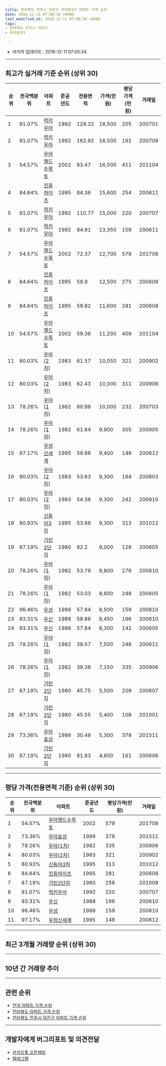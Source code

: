 ```yaml
---
title: 전라북도 전주시 덕진구 우아동3가 아파트 가격 순위
date: 2018-12-11 07:00:34 +0900
last_modified_at: 2018-12-11 07:00:34 +0900
tags:
- 전라북도 전주시 덕진구
- 우아동3가

---
```


* 마지막 업데이트 : 2018-12-11 07:00:34

---

## 최고가 실거래 기준 순위 (상위 30)


|순위|전국백분위|아파트|준공년도|전용면적|가격(만원)|평당가격(만원)|거래일|
|---|---|---|---|---|---|---|---|
|1|91.07%|[럭키우아](https://search.naver.com/search.naver?query=%EC%A0%84%EB%9D%BC%EB%B6%81%EB%8F%84+%EC%A0%84%EC%A3%BC%EC%8B%9C+%EB%8D%95%EC%A7%84%EA%B5%AC+%EC%9A%B0%EC%95%84%EB%8F%993%EA%B0%80+%EB%9F%AD%ED%82%A4%EC%9A%B0%EC%95%84)|1992|128.32|18,500|205|200701|
|2|91.07%|[럭키우아](https://search.naver.com/search.naver?query=%EC%A0%84%EB%9D%BC%EB%B6%81%EB%8F%84+%EC%A0%84%EC%A3%BC%EC%8B%9C+%EB%8D%95%EC%A7%84%EA%B5%AC+%EC%9A%B0%EC%95%84%EB%8F%993%EA%B0%80+%EB%9F%AD%ED%82%A4%EC%9A%B0%EC%95%84)|1992|162.92|18,500|192|200709|
|3|54.57%|[우아엘드수목토](https://search.naver.com/search.naver?query=%EC%A0%84%EB%9D%BC%EB%B6%81%EB%8F%84+%EC%A0%84%EC%A3%BC%EC%8B%9C+%EB%8D%95%EC%A7%84%EA%B5%AC+%EC%9A%B0%EC%95%84%EB%8F%993%EA%B0%80+%EC%9A%B0%EC%95%84%EC%97%98%EB%93%9C%EC%88%98%EB%AA%A9%ED%86%A0)|2002|83.47|16,500|411|201104|
|4|84.64%|[진흥하이츠](https://search.naver.com/search.naver?query=%EC%A0%84%EB%9D%BC%EB%B6%81%EB%8F%84+%EC%A0%84%EC%A3%BC%EC%8B%9C+%EB%8D%95%EC%A7%84%EA%B5%AC+%EC%9A%B0%EC%95%84%EB%8F%993%EA%B0%80+%EC%A7%84%ED%9D%A5%ED%95%98%EC%9D%B4%EC%B8%A0)|1995|84.36|15,600|254|200611|
|5|91.07%|[럭키우아](https://search.naver.com/search.naver?query=%EC%A0%84%EB%9D%BC%EB%B6%81%EB%8F%84+%EC%A0%84%EC%A3%BC%EC%8B%9C+%EB%8D%95%EC%A7%84%EA%B5%AC+%EC%9A%B0%EC%95%84%EB%8F%993%EA%B0%80+%EB%9F%AD%ED%82%A4%EC%9A%B0%EC%95%84)|1992|110.77|15,000|220|200707|
|6|91.07%|[럭키우아](https://search.naver.com/search.naver?query=%EC%A0%84%EB%9D%BC%EB%B6%81%EB%8F%84+%EC%A0%84%EC%A3%BC%EC%8B%9C+%EB%8D%95%EC%A7%84%EA%B5%AC+%EC%9A%B0%EC%95%84%EB%8F%993%EA%B0%80+%EB%9F%AD%ED%82%A4%EC%9A%B0%EC%95%84)|1992|84.91|13,350|159|200611|
|7|54.57%|[우아엘드수목토](https://search.naver.com/search.naver?query=%EC%A0%84%EB%9D%BC%EB%B6%81%EB%8F%84+%EC%A0%84%EC%A3%BC%EC%8B%9C+%EB%8D%95%EC%A7%84%EA%B5%AC+%EC%9A%B0%EC%95%84%EB%8F%993%EA%B0%80+%EC%9A%B0%EC%95%84%EC%97%98%EB%93%9C%EC%88%98%EB%AA%A9%ED%86%A0)|2002|72.37|12,700|579|201706|
|8|84.64%|[진흥하이츠](https://search.naver.com/search.naver?query=%EC%A0%84%EB%9D%BC%EB%B6%81%EB%8F%84+%EC%A0%84%EC%A3%BC%EC%8B%9C+%EB%8D%95%EC%A7%84%EA%B5%AC+%EC%9A%B0%EC%95%84%EB%8F%993%EA%B0%80+%EC%A7%84%ED%9D%A5%ED%95%98%EC%9D%B4%EC%B8%A0)|1995|59.9|12,500|275|200609|
|9|84.64%|[진흥하이츠](https://search.naver.com/search.naver?query=%EC%A0%84%EB%9D%BC%EB%B6%81%EB%8F%84+%EC%A0%84%EC%A3%BC%EC%8B%9C+%EB%8D%95%EC%A7%84%EA%B5%AC+%EC%9A%B0%EC%95%84%EB%8F%993%EA%B0%80+%EC%A7%84%ED%9D%A5%ED%95%98%EC%9D%B4%EC%B8%A0)|1995|59.82|11,600|281|200608|
|10|54.57%|[우아엘드수목토](https://search.naver.com/search.naver?query=%EC%A0%84%EB%9D%BC%EB%B6%81%EB%8F%84+%EC%A0%84%EC%A3%BC%EC%8B%9C+%EB%8D%95%EC%A7%84%EA%B5%AC+%EC%9A%B0%EC%95%84%EB%8F%993%EA%B0%80+%EC%9A%B0%EC%95%84%EC%97%98%EB%93%9C%EC%88%98%EB%AA%A9%ED%86%A0)|2002|59.36|11,200|409|201104|
|11|80.03%|[우아(2차)](https://search.naver.com/search.naver?query=%EC%A0%84%EB%9D%BC%EB%B6%81%EB%8F%84+%EC%A0%84%EC%A3%BC%EC%8B%9C+%EB%8D%95%EC%A7%84%EA%B5%AC+%EC%9A%B0%EC%95%84%EB%8F%993%EA%B0%80+%EC%9A%B0%EC%95%84%282%EC%B0%A8%29)|1983|61.57|10,050|321|200902|
|12|80.03%|[우아(2차)](https://search.naver.com/search.naver?query=%EC%A0%84%EB%9D%BC%EB%B6%81%EB%8F%84+%EC%A0%84%EC%A3%BC%EC%8B%9C+%EB%8D%95%EC%A7%84%EA%B5%AC+%EC%9A%B0%EC%95%84%EB%8F%993%EA%B0%80+%EC%9A%B0%EC%95%84%282%EC%B0%A8%29)|1983|62.43|10,000|311|200906|
|13|78.26%|[우아(1차)](https://search.naver.com/search.naver?query=%EC%A0%84%EB%9D%BC%EB%B6%81%EB%8F%84+%EC%A0%84%EC%A3%BC%EC%8B%9C+%EB%8D%95%EC%A7%84%EA%B5%AC+%EC%9A%B0%EC%95%84%EB%8F%993%EA%B0%80+%EC%9A%B0%EC%95%84%281%EC%B0%A8%29)|1982|60.99|10,000|232|200703|
|14|78.26%|[우아(1차)](https://search.naver.com/search.naver?query=%EC%A0%84%EB%9D%BC%EB%B6%81%EB%8F%84+%EC%A0%84%EC%A3%BC%EC%8B%9C+%EB%8D%95%EC%A7%84%EA%B5%AC+%EC%9A%B0%EC%95%84%EB%8F%993%EA%B0%80+%EC%9A%B0%EC%95%84%281%EC%B0%A8%29)|1982|61.84|9,900|305|200905|
|15|97.17%|[우정신세계](https://search.naver.com/search.naver?query=%EC%A0%84%EB%9D%BC%EB%B6%81%EB%8F%84+%EC%A0%84%EC%A3%BC%EC%8B%9C+%EB%8D%95%EC%A7%84%EA%B5%AC+%EC%9A%B0%EC%95%84%EB%8F%993%EA%B0%80+%EC%9A%B0%EC%A0%95%EC%8B%A0%EC%84%B8%EA%B3%84)|1995|59.86|9,400|148|200612|
|16|80.03%|[우아(2차)](https://search.naver.com/search.naver?query=%EC%A0%84%EB%9D%BC%EB%B6%81%EB%8F%84+%EC%A0%84%EC%A3%BC%EC%8B%9C+%EB%8D%95%EC%A7%84%EA%B5%AC+%EC%9A%B0%EC%95%84%EB%8F%993%EA%B0%80+%EC%9A%B0%EC%95%84%282%EC%B0%A8%29)|1983|53.63|9,300|184|200803|
|17|80.03%|[우아(2차)](https://search.naver.com/search.naver?query=%EC%A0%84%EB%9D%BC%EB%B6%81%EB%8F%84+%EC%A0%84%EC%A3%BC%EC%8B%9C+%EB%8D%95%EC%A7%84%EA%B5%AC+%EC%9A%B0%EC%95%84%EB%8F%993%EA%B0%80+%EC%9A%B0%EC%95%84%282%EC%B0%A8%29)|1983|54.38|9,300|242|200910|
|18|80.93%|[신동아3차](https://search.naver.com/search.naver?query=%EC%A0%84%EB%9D%BC%EB%B6%81%EB%8F%84+%EC%A0%84%EC%A3%BC%EC%8B%9C+%EB%8D%95%EC%A7%84%EA%B5%AC+%EC%9A%B0%EC%95%84%EB%8F%993%EA%B0%80+%EC%8B%A0%EB%8F%99%EC%95%843%EC%B0%A8)|1995|53.69|9,300|313|201012|
|19|87.19%|[기린2단지](https://search.naver.com/search.naver?query=%EC%A0%84%EB%9D%BC%EB%B6%81%EB%8F%84+%EC%A0%84%EC%A3%BC%EC%8B%9C+%EB%8D%95%EC%A7%84%EA%B5%AC+%EC%9A%B0%EC%95%84%EB%8F%993%EA%B0%80+%EA%B8%B0%EB%A6%B02%EB%8B%A8%EC%A7%80)|1980|82.2|9,000|128|200605|
|20|78.26%|[우아(1차)](https://search.naver.com/search.naver?query=%EC%A0%84%EB%9D%BC%EB%B6%81%EB%8F%84+%EC%A0%84%EC%A3%BC%EC%8B%9C+%EB%8D%95%EC%A7%84%EA%B5%AC+%EC%9A%B0%EC%95%84%EB%8F%993%EA%B0%80+%EC%9A%B0%EC%95%84%281%EC%B0%A8%29)|1982|53.79|8,800|276|200810|
|21|78.26%|[우아(1차)](https://search.naver.com/search.naver?query=%EC%A0%84%EB%9D%BC%EB%B6%81%EB%8F%84+%EC%A0%84%EC%A3%BC%EC%8B%9C+%EB%8D%95%EC%A7%84%EA%B5%AC+%EC%9A%B0%EC%95%84%EB%8F%993%EA%B0%80+%EC%9A%B0%EC%95%84%281%EC%B0%A8%29)|1982|53.03|8,600|248|200605|
|22|96.46%|[우성](https://search.naver.com/search.naver?query=%EC%A0%84%EB%9D%BC%EB%B6%81%EB%8F%84+%EC%A0%84%EC%A3%BC%EC%8B%9C+%EB%8D%95%EC%A7%84%EA%B5%AC+%EC%9A%B0%EC%95%84%EB%8F%993%EA%B0%80+%EC%9A%B0%EC%84%B1)|1988|57.84|8,500|159|200810|
|23|93.31%|[우신](https://search.naver.com/search.naver?query=%EC%A0%84%EB%9D%BC%EB%B6%81%EB%8F%84+%EC%A0%84%EC%A3%BC%EC%8B%9C+%EB%8D%95%EC%A7%84%EA%B5%AC+%EC%9A%B0%EC%95%84%EB%8F%993%EA%B0%80+%EC%9A%B0%EC%8B%A0)|1988|58.86|8,450|196|200610|
|24|93.31%|[우신](https://search.naver.com/search.naver?query=%EC%A0%84%EB%9D%BC%EB%B6%81%EB%8F%84+%EC%A0%84%EC%A3%BC%EC%8B%9C+%EB%8D%95%EC%A7%84%EA%B5%AC+%EC%9A%B0%EC%95%84%EB%8F%993%EA%B0%80+%EC%9A%B0%EC%8B%A0)|1988|57.84|8,300|142|200605|
|25|78.26%|[우아(1차)](https://search.naver.com/search.naver?query=%EC%A0%84%EB%9D%BC%EB%B6%81%EB%8F%84+%EC%A0%84%EC%A3%BC%EC%8B%9C+%EB%8D%95%EC%A7%84%EA%B5%AC+%EC%9A%B0%EC%95%84%EB%8F%993%EA%B0%80+%EC%9A%B0%EC%95%84%281%EC%B0%A8%29)|1982|38.57|7,500|248|200611|
|26|78.26%|[우아(1차)](https://search.naver.com/search.naver?query=%EC%A0%84%EB%9D%BC%EB%B6%81%EB%8F%84+%EC%A0%84%EC%A3%BC%EC%8B%9C+%EB%8D%95%EC%A7%84%EA%B5%AC+%EC%9A%B0%EC%95%84%EB%8F%993%EA%B0%80+%EC%9A%B0%EC%95%84%281%EC%B0%A8%29)|1982|39.38|7,150|335|200906|
|27|87.19%|[기린2단지](https://search.naver.com/search.naver?query=%EC%A0%84%EB%9D%BC%EB%B6%81%EB%8F%84+%EC%A0%84%EC%A3%BC%EC%8B%9C+%EB%8D%95%EC%A7%84%EA%B5%AC+%EC%9A%B0%EC%95%84%EB%8F%993%EA%B0%80+%EA%B8%B0%EB%A6%B02%EB%8B%A8%EC%A7%80)|1980|45.75|5,500|209|200607|
|28|87.19%|[기린2단지](https://search.naver.com/search.naver?query=%EC%A0%84%EB%9D%BC%EB%B6%81%EB%8F%84+%EC%A0%84%EC%A3%BC%EC%8B%9C+%EB%8D%95%EC%A7%84%EA%B5%AC+%EC%9A%B0%EC%95%84%EB%8F%993%EA%B0%80+%EA%B8%B0%EB%A6%B02%EB%8B%A8%EC%A7%80)|1980|45.55|5,400|108|201001|
|29|73.36%|[우아효성](https://search.naver.com/search.naver?query=%EC%A0%84%EB%9D%BC%EB%B6%81%EB%8F%84+%EC%A0%84%EC%A3%BC%EC%8B%9C+%EB%8D%95%EC%A7%84%EA%B5%AC+%EC%9A%B0%EC%95%84%EB%8F%993%EA%B0%80+%EC%9A%B0%EC%95%84%ED%9A%A8%EC%84%B1)|1999|30.49|5,300|378|201511|
|30|87.19%|[기린2단지](https://search.naver.com/search.naver?query=%EC%A0%84%EB%9D%BC%EB%B6%81%EB%8F%84+%EC%A0%84%EC%A3%BC%EC%8B%9C+%EB%8D%95%EC%A7%84%EA%B5%AC+%EC%9A%B0%EC%95%84%EB%8F%993%EA%B0%80+%EA%B8%B0%EB%A6%B02%EB%8B%A8%EC%A7%80)|1980|81.83|4,800|161|200606|


---

## 평당 가격(전용면적 기준) 순위 (상위 30)


|순위|전국백분위|아파트|준공년도|평당가격(만원)|거래일|
|---|---|---|---|---|---|
|1|54.57%|[우아엘드수목토](https://search.naver.com/search.naver?query=%EC%A0%84%EB%9D%BC%EB%B6%81%EB%8F%84+%EC%A0%84%EC%A3%BC%EC%8B%9C+%EB%8D%95%EC%A7%84%EA%B5%AC+%EC%9A%B0%EC%95%84%EB%8F%993%EA%B0%80+%EC%9A%B0%EC%95%84%EC%97%98%EB%93%9C%EC%88%98%EB%AA%A9%ED%86%A0)|2002|579|201706|
|2|73.36%|[우아효성](https://search.naver.com/search.naver?query=%EC%A0%84%EB%9D%BC%EB%B6%81%EB%8F%84+%EC%A0%84%EC%A3%BC%EC%8B%9C+%EB%8D%95%EC%A7%84%EA%B5%AC+%EC%9A%B0%EC%95%84%EB%8F%993%EA%B0%80+%EC%9A%B0%EC%95%84%ED%9A%A8%EC%84%B1)|1999|378|201511|
|3|78.26%|[우아(1차)](https://search.naver.com/search.naver?query=%EC%A0%84%EB%9D%BC%EB%B6%81%EB%8F%84+%EC%A0%84%EC%A3%BC%EC%8B%9C+%EB%8D%95%EC%A7%84%EA%B5%AC+%EC%9A%B0%EC%95%84%EB%8F%993%EA%B0%80+%EC%9A%B0%EC%95%84%281%EC%B0%A8%29)|1982|335|200906|
|4|80.03%|[우아(2차)](https://search.naver.com/search.naver?query=%EC%A0%84%EB%9D%BC%EB%B6%81%EB%8F%84+%EC%A0%84%EC%A3%BC%EC%8B%9C+%EB%8D%95%EC%A7%84%EA%B5%AC+%EC%9A%B0%EC%95%84%EB%8F%993%EA%B0%80+%EC%9A%B0%EC%95%84%282%EC%B0%A8%29)|1983|321|200902|
|5|80.93%|[신동아3차](https://search.naver.com/search.naver?query=%EC%A0%84%EB%9D%BC%EB%B6%81%EB%8F%84+%EC%A0%84%EC%A3%BC%EC%8B%9C+%EB%8D%95%EC%A7%84%EA%B5%AC+%EC%9A%B0%EC%95%84%EB%8F%993%EA%B0%80+%EC%8B%A0%EB%8F%99%EC%95%843%EC%B0%A8)|1995|313|201012|
|6|84.64%|[진흥하이츠](https://search.naver.com/search.naver?query=%EC%A0%84%EB%9D%BC%EB%B6%81%EB%8F%84+%EC%A0%84%EC%A3%BC%EC%8B%9C+%EB%8D%95%EC%A7%84%EA%B5%AC+%EC%9A%B0%EC%95%84%EB%8F%993%EA%B0%80+%EC%A7%84%ED%9D%A5%ED%95%98%EC%9D%B4%EC%B8%A0)|1995|281|200608|
|7|87.19%|[기린2단지](https://search.naver.com/search.naver?query=%EC%A0%84%EB%9D%BC%EB%B6%81%EB%8F%84+%EC%A0%84%EC%A3%BC%EC%8B%9C+%EB%8D%95%EC%A7%84%EA%B5%AC+%EC%9A%B0%EC%95%84%EB%8F%993%EA%B0%80+%EA%B8%B0%EB%A6%B02%EB%8B%A8%EC%A7%80)|1980|258|201009|
|8|91.07%|[럭키우아](https://search.naver.com/search.naver?query=%EC%A0%84%EB%9D%BC%EB%B6%81%EB%8F%84+%EC%A0%84%EC%A3%BC%EC%8B%9C+%EB%8D%95%EC%A7%84%EA%B5%AC+%EC%9A%B0%EC%95%84%EB%8F%993%EA%B0%80+%EB%9F%AD%ED%82%A4%EC%9A%B0%EC%95%84)|1992|220|200707|
|9|93.31%|[우신](https://search.naver.com/search.naver?query=%EC%A0%84%EB%9D%BC%EB%B6%81%EB%8F%84+%EC%A0%84%EC%A3%BC%EC%8B%9C+%EB%8D%95%EC%A7%84%EA%B5%AC+%EC%9A%B0%EC%95%84%EB%8F%993%EA%B0%80+%EC%9A%B0%EC%8B%A0)|1988|196|200610|
|10|96.46%|[우성](https://search.naver.com/search.naver?query=%EC%A0%84%EB%9D%BC%EB%B6%81%EB%8F%84+%EC%A0%84%EC%A3%BC%EC%8B%9C+%EB%8D%95%EC%A7%84%EA%B5%AC+%EC%9A%B0%EC%95%84%EB%8F%993%EA%B0%80+%EC%9A%B0%EC%84%B1)|1988|159|200810|
|11|97.17%|[우정신세계](https://search.naver.com/search.naver?query=%EC%A0%84%EB%9D%BC%EB%B6%81%EB%8F%84+%EC%A0%84%EC%A3%BC%EC%8B%9C+%EB%8D%95%EC%A7%84%EA%B5%AC+%EC%9A%B0%EC%95%84%EB%8F%993%EA%B0%80+%EC%9A%B0%EC%A0%95%EC%8B%A0%EC%84%B8%EA%B3%84)|1995|148|200612|


---

## 최근 3개월 거래량 순위 (상위 30)


<div style="width:100%;">
    <canvas id="deal_count_ranking" height="250"></canvas>
</div>


<script>
new Chart(document.getElementById("deal_count_ranking"), {
    type: 'horizontalBar',
    data: {
        labels: ['우정신세계', '우아(1차)', '럭키우아', '진흥하이츠', '우아효성'],
        datasets: [{
            label: '실거래 수',
            data: [6, 5, 3, 2, 1],
            borderColor: "rgba(255, 0, 128, 1)",
            backgroundColor: "rgba(255, 0, 128, 0.5)",
            fill: false,
        }]
    },
    options: {
        responsive: true,
        title: {
            display: true,
            text: '최근 3개월 거래량 순위'
        },
        tooltips: {
            mode: 'index',
            intersect: false,
            callbacks: {
                title: function(tooltipItems, data) {
                    return "실거래 수:";
                },
                label: function(tooltipItem, data) {
                    return data.labels[tooltipItem.index] + ": " + tooltipItem.xLabel;
                }
            }
        },
        hover: {
            mode: 'nearest',
            intersect: true
        },
        scales: {
            xAxes: [{
                display: true,
                scaleLabel: {
                    display: true,
                    labelString: '실거래 수'
                },
                ticks: {
                    suggestedMin: 0,
                }
            }],
            yAxes: [{
                display: true,
                ticks: {
                    autoSkip: false,
                    callback: function(value, index, values) {
                        if (value.length > 15)
                            return value.substr(0, 13) + "...";
                        else
                            return value;
                    }
                },
                scaleLabel: {
                    display: false,
                }
            }]
        }
    }
});

</script>


---

## 10년 간 거래량 추이


<div style="width:100%;">
    <canvas id="deal_progress" height="250"></canvas>
</div>

<script>
new Chart(document.getElementById("deal_progress"), {
    type: 'line',
    data: {
        labels: ['200812','200901','200902','200903','200904','200905','200906','200907','200908','200909','200910','200911','200912','201001','201002','201003','201004','201005','201006','201007','201008','201009','201010','201011','201012','201101','201102','201103','201104','201105','201106','201107','201108','201109','201110','201111','201112','201201','201202','201203','201204','201205','201206','201207','201208','201209','201210','201211','201212','201301','201302','201303','201304','201305','201306','201307','201308','201309','201310','201311','201312','201401','201402','201403','201404','201405','201406','201407','201408','201409','201410','201411','201412','201501','201502','201503','201504','201505','201506','201507','201508','201509','201510','201511','201512','201601','201602','201603','201604','201605','201606','201607','201608','201609','201610','201611','201612','201701','201702','201703','201704','201705','201706','201707','201708','201709','201710','201711','201712','201801','201802','201803','201804','201805','201806','201807','201808','201809','201810','201811','201812'],
        datasets: [{
            label: '실거래 수',
            pointRadius: 1,
            data: [9, 8, 33, 25, 26, 61, 26, 26, 18, 63, 34, 32, 27, 27, 22, 31, 37, 54, 29, 43, 16, 24, 27, 26, 17, 25, 34, 33, 40, 29, 23, 26, 21, 30, 22, 18, 17, 14, 22, 16, 19, 15, 11, 9, 8, 7, 24, 11, 23, 12, 14, 20, 19, 27, 29, 17, 9, 19, 13, 17, 17, 18, 17, 30, 13, 30, 33, 26, 22, 30, 34, 24, 17, 19, 28, 30, 38, 30, 31, 36, 28, 38, 32, 22, 9, 16, 18, 22, 27, 25, 15, 24, 29, 14, 27, 10, 11, 11, 28, 33, 16, 22, 17, 16, 17, 18, 17, 10, 11, 22, 20, 18, 21, 16, 29, 15, 15, 7, 8, 8, 1],
            borderColor: "rgba(255, 201, 14, 1)",
            backgroundColor: "rgba(255, 201, 14, 0.5)",
            fill: true,
        }]
    },
    options: {
        responsive: true,
        title: {
            display: true,
            text: '10년간 거래량 추이'
        },
        tooltips: {
            mode: 'index',
            intersect: false,
        },
        hover: {
            mode: 'nearest',
            intersect: true
        },
        scales: {
            xAxes: [{
                display: true,
                scaleLabel: {
                    display: true,
                    labelString: '년/월'
                }
            }],
            yAxes: [{
                display: true,
                ticks: {
                    suggestedMin: 0,
                },
                scaleLabel: {
                    display: true,
                    labelString: '실거래 수'
                }
            }]
        }
    }
});

</script>


---

## 관련 순위

- [전국 아파트 가격 순위](https://inasie.github.io/apt-ranking/전국)
- [전라북도 아파트 가격 순위](https://inasie.github.io/apt-ranking/전라북도)
- [전라북도 전주시 덕진구 아파트 가격 순위](https://inasie.github.io/apt-ranking/전라북도-전주시-덕진구)


---

## 개발자에게 버그리포트 및 의견전달

- [카카오톡 오픈채팅](https://open.kakao.com/o/gLJUAP4)
- [텔레그램](https://t.me/inasie)

